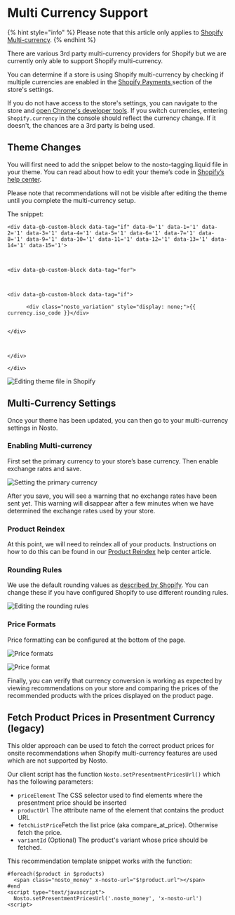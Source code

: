 # Multi Currency Support

{% hint style="info" %}
Please note that this article only applies to [Shopify Multi-currency](https://help.shopify.com/en/manual/payments/shopify-payments/multi-currency).
{% endhint %}

There are various 3rd party multi-currency providers for Shopify but we are currently only able to support Shopify multi-currency.

You can determine if a store is using Shopify multi-currency by checking if multiple currencies are enabled in the [Shopify Payments ](https://help.shopify.com/en/manual/payments/shopify-payments/multi-currency/setup)section of the store's settings.

If you do not have access to the store's settings, you can navigate to the store and [open Chrome's developer tools](https://developers.google.com/web/tools/chrome-devtools#open). If you switch currencies, entering `Shopify.currency` in the console should reflect the currency change. If it doesn't, the chances are a 3rd party is being used.

## Theme Changes

You will first need to add the snippet below to the nosto-tagging.liquid file in your theme. You can read about how to edit your theme’s code in [Shopify’s help center](https://help.shopify.com/en/manual/using-themes/change-the-layout/theme-code).

Please note that recommendations will not be visible after editing the theme until you complete the multi-currency setup.

The snippet:

```
<div data-gb-custom-block data-tag="if" data-0='1' data-1='1' data-2='1' data-3='1' data-4='1' data-5='1' data-6='1' data-7='1' data-8='1' data-9='1' data-10='1' data-11='1' data-12='1' data-13='1' data-14='1' data-15='1'>

  

<div data-gb-custom-block data-tag="for">

    

<div data-gb-custom-block data-tag="if">

      <div class="nosto_variation" style="display: none;">{{ currency.iso_code }}</div>
    

</div>

  

</div>

</div>
```

![Editing theme file in Shopify](https://user-images.githubusercontent.com/22770093/70220546-6f934880-174f-11ea-812d-94356e47ae36.png)

## Multi-Currency Settings

Once your theme has been updated, you can then go to your multi-currency settings in Nosto.

### Enabling Multi-currency

First set the primary currency to your store’s base currency. Then enable exchange rates and save.

![Setting the primary currency](https://user-images.githubusercontent.com/22770093/70220552-7457fc80-174f-11ea-93ae-908140bf5952.png)

After you save, you will see a warning that no exchange rates have been sent yet. This warning will disappear after a few minutes when we have determined the exchange rates used by your store.

### Product Reindex

At this point, we will need to reindex all of your products. Instructions on how to do this can be found in our [Product Reindex](https://help.nosto.com/en/articles/617677-tools-product-reindex-update) help center article.

### Rounding Rules

We use the default rounding values as [described by Shopify](https://help.shopify.com/en/manual/payments/shopify-payments/multi-currency/conversions). You can change these if you have configured Shopify to use different rounding rules.

![Editing the rounding rules](https://user-images.githubusercontent.com/22770093/70220567-7a4ddd80-174f-11ea-8406-36dbc3923b9a.png)

### Price Formats

Price formatting can be configured at the bottom of the page.

![Price formats](https://user-images.githubusercontent.com/22770093/70220575-7cb03780-174f-11ea-83cb-cd21e14e19eb.png)

![Price format](https://user-images.githubusercontent.com/22770093/70220589-80dc5500-174f-11ea-8864-1caef3e7613b.png)

Finally, you can verify that currency conversion is working as expected by viewing recommendations on your store and comparing the prices of the recommended products with the prices displayed on the product page.

## Fetch Product Prices in Presentment Currency (legacy)

This older approach can be used to fetch the correct product prices for onsite recommendations when Shopify multi-currency features are used which are not supported by Nosto.

Our client script has the function `Nosto.setPresentmentPricesUrl()` which has the following parameters:

* `priceElement` The CSS selector used to find elements where the presentment price should be inserted
* `productUrl` The attribute name of the element that contains the product URL
* `fetchListPrice`Fetch the list price (aka compare\_at\_price). Otherwise fetch the price.
* `variantId`  (Optional) The product's variant whose price should be fetched.&#x20;

This recommendation template snippet works with the function:

```
#foreach($product in $products)
  <span class="nosto_money" x-nosto-url="$!product.url"></span>
#end
<script type="text/javascript">
  Nosto.setPresentmentPricesUrl('.nosto_money', 'x-nosto-url')
<script>
```

